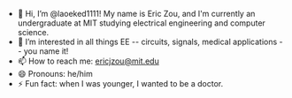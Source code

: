 - 👋 Hi, I’m @laoeked1111! My name is Eric Zou, and I'm currently an undergraduate at MIT studying electrical engineering and computer science.
- 👀 I’m interested in all things EE -- circuits, signals, medical applications -- you name it!
- 📫 How to reach me: ericjzou@mit.edu
- 😄 Pronouns: he/him
- ⚡ Fun fact: when I was younger, I wanted to be a doctor.

<!---
laoeked1111/laoeked1111 is a ✨ special ✨ repository because its `README.md` (this file) appears on your GitHub profile.
You can click the Preview link to take a look at your changes.
--->
